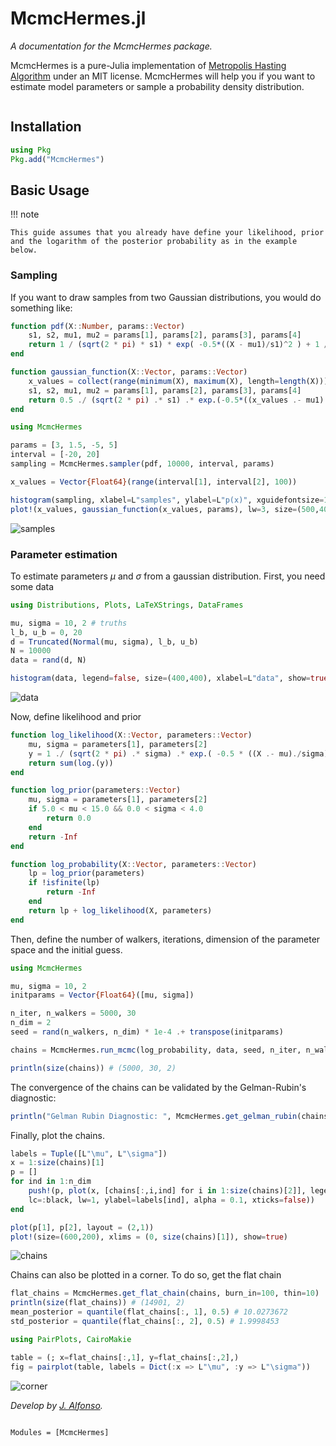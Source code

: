 # McmcHermes.jl


*A documentation for the McmcHermes package.*

McmcHermes is a pure-Julia implementation of [Metropolis Hasting Algorithm](https://en.wikipedia.org/wiki/Metropolis–Hastings_algorithm) under an MIT license. McmcHermes will help you if you want to estimate model parameters or sample a probability density distribution.

```@contents
```

## Installation

```julia
using Pkg
Pkg.add("McmcHermes")
```

## Basic Usage

!!! note

    This guide assumes that you already have define your likelihood, prior and the logarithm of the posterior probability as in the example below.


### Sampling

If you want to draw samples from two Gaussian distributions, you would do something like:

```julia
function pdf(X::Number, params::Vector)
    s1, s2, mu1, mu2 = params[1], params[2], params[3], params[4]
    return 1 / (sqrt(2 * pi) * s1) * exp( -0.5*((X - mu1)/s1)^2 ) + 1 / (sqrt(2 * pi) * s2) * exp( -0.5*((X - mu2)/s2)^2 )
end

function gaussian_function(X::Vector, params::Vector)
    x_values = collect(range(minimum(X), maximum(X), length=length(X)))
    s1, s2, mu1, mu2 = params[1], params[2], params[3], params[4]
    return 0.5 ./ (sqrt(2 * pi) .* s1) .* exp.(-0.5*((x_values .- mu1)./s1).^2) .+ 0.5 ./ (sqrt(2 * pi) .* s2) .* exp.(-0.5*((x_values .- mu2)./s2).^2)
end

using McmcHermes

params = [3, 1.5, -5, 5]
interval = [-20, 20]
sampling = McmcHermes.sampler(pdf, 10000, interval, params)

x_values = Vector{Float64}(range(interval[1], interval[2], 100))

histogram(sampling, xlabel=L"samples", ylabel=L"p(x)", xguidefontsize=12, color=:gray, yguidefontsize=12, normalize=:pdf, show=true, label="samples")
plot!(x_values, gaussian_function(x_values, params), lw=3, size=(500,400), label="Function", lc=:orange, show=true)
```

![samples](./assets/samples.png)


### Parameter estimation

To estimate parameters $\mu$ and $\sigma$ from a gaussian distribution. First, you need some data

```julia
using Distributions, Plots, LaTeXStrings, DataFrames

mu, sigma = 10, 2 # truths
l_b, u_b = 0, 20
d = Truncated(Normal(mu, sigma), l_b, u_b)
N = 10000
data = rand(d, N)

histogram(data, legend=false, size=(400,400), xlabel=L"data", show=true, normalize=:pdf,  ylabel=L"p(x)", xguidefontsize=12, color=:gray, yguidefontsize=12)
```

![data](./assets/hist.png)

Now, define likelihood and prior

```julia
function log_likelihood(X::Vector, parameters::Vector)
    mu, sigma = parameters[1], parameters[2]
    y = 1 ./ (sqrt(2 * pi) .* sigma) .* exp.( -0.5 * ((X .- mu)./sigma).^2 )
    return sum(log.(y))
end

function log_prior(parameters::Vector)
    mu, sigma = parameters[1], parameters[2]
    if 5.0 < mu < 15.0 && 0.0 < sigma < 4.0
        return 0.0
    end
    return -Inf
end

function log_probability(X::Vector, parameters::Vector)
    lp = log_prior(parameters)
    if !isfinite(lp)
        return -Inf
    end
    return lp + log_likelihood(X, parameters)
end
```

Then, define the number of walkers, iterations, dimension of the parameter space and the initial guess.

```julia
using McmcHermes

mu, sigma = 10, 2
initparams = Vector{Float64}([mu, sigma])

n_iter, n_walkers = 5000, 30
n_dim = 2
seed = rand(n_walkers, n_dim) * 1e-4 .+ transpose(initparams)

chains = McmcHermes.run_mcmc(log_probability, data, seed, n_iter, n_walkers, n_dim, a=0.01)

println(size(chains)) # (5000, 30, 2)
```

The convergence of the chains can be validated by the Gelman-Rubin's diagnostic:

```julia 
println("Gelman Rubin Diagnostic: ", McmcHermes.get_gelman_rubin(chains)) # 1.0206366055
```

Finally, plot the chains.

```julia
labels = Tuple([L"\mu", L"\sigma"])
x = 1:size(chains)[1]
p = []
for ind in 1:n_dim
    push!(p, plot(x, [chains[:,i,ind] for i in 1:size(chains)[2]], legend=false, 
    lc=:black, lw=1, ylabel=labels[ind], alpha = 0.1, xticks=false))
end

plot(p[1], p[2], layout = (2,1))
plot!(size=(600,200), xlims = (0, size(chains)[1]), show=true)
```
![chains](./assets/chains.png)

Chains can also be plotted in a corner. To do so, get the flat chain

```julia
flat_chains = McmcHermes.get_flat_chain(chains, burn_in=100, thin=10)
println(size(flat_chains)) # (14901, 2)
mean_posterior = quantile(flat_chains[:, 1], 0.5) # 10.0273672
std_posterior = quantile(flat_chains[:, 2], 0.5) # 1.9998453

using PairPlots, CairoMakie

table = (; x=flat_chains[:,1], y=flat_chains[:,2],)
fig = pairplot(table, labels = Dict(:x => L"\mu", :y => L"\sigma"))
```

![corner](./assets/corner.png)


*Develop by [J. Alfonso](https://github.com/stevenalfonso).*


```@index
```

```@autodocs
Modules = [McmcHermes]
```